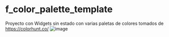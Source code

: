 # f_color_palette_template

Proyecto con Widgets sin estado con varias paletas de colores tomados de https://colorhunt.co/
![image](https://github.com/SJanna/f_color_palette/assets/70728090/3d93093b-34d0-4821-9900-ef087fba9dec)
